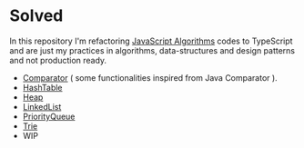 # Solved
In this repository I'm refactoring [JavaScript Algorithms](https://github.com/trekhleb/javascript-algorithms) codes to TypeScript and are just my practices in algorithms, data-structures and design patterns and not production ready.

- [Comparator](https://github.com/behzadam/solved/tree/master/src/comparator) ( some functionalities inspired from Java Comparator ).
- [HashTable](https://github.com/behzadam/solved/tree/master/src/hash-table)
- [Heap](https://github.com/behzadam/solved/tree/master/src/heap)
- [LinkedList](https://github.com/behzadam/solved/tree/master/src/linked-list)
- [PriorityQueue](https://github.com/behzadam/solved/tree/master/src/priority-queue)
- [Trie](https://github.com/behzadam/solved/tree/master/src/trie)
- WIP

